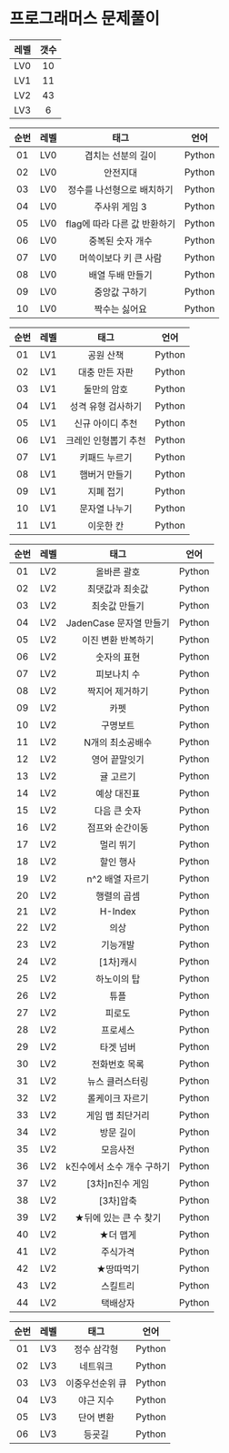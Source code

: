 # 프로그래머스 문제풀이  

| 레벨 | 갯수 |
| :--: | :--: |
| LV0 | 10 |
| LV1 | 11 |
| LV2 | 43 |
| LV3 | 6 | 

| 순번 | 레벨 | 태그                | 언어 | 
| :--: | :--: | :-----------------: | :--: | 
| 01 | LV0 | 겹치는 선분의 길이 | Python |
| 02 | LV0 | 안전지대 | Python |
| 03 | LV0 | 정수를 나선형으로 배치하기 | Python |
| 04 | LV0 | 주사위 게임 3 | Python |
| 05 | LV0 | flag에 따라 다른 값 반환하기 | Python |
| 06 | LV0 | 중복된 숫자 개수 | Python |
| 07 | LV0 | 머쓱이보다 키 큰 사람 | Python |
| 08 | LV0 | 배열 두배 만들기 | Python |
| 09 | LV0 | 중앙값 구하기 | Python |
| 10 | LV0 | 짝수는 싫어요 | Python |
  
| 순번 | 레벨 | 태그                | 언어 | 
| :--: | :--: | :-----------------: | :--: | 
| 01 | LV1 | 공원 산책 | Python |
| 02 | LV1 | 대충 만든 자판 | Python |
| 03 | LV1 | 둘만의 암호 | Python |
| 04 | LV1 | 성격 유형 검사하기 | Python |
| 05 | LV1 | 신규 아이디 추천 | Python |
| 06 | LV1 | 크레인 인형뽑기 추천 | Python |
| 07 | LV1 | 키패드 누르기 | Python |
| 08 | LV1 | 햄버거 만들기 | Python |
| 09 | LV1 | 지폐 접기 | Python |
| 10 | LV1 | 문자열 나누기 | Python |
| 11 | LV1 | 이웃한 칸 | Python |
  
| 순번 | 레벨 | 태그                | 언어 | 
| :--: | :--: | :-----------------: | :--: | 
| 01 | LV2 | 올바른 괄호 | Python |
| 02 | LV2 | 최댓값과 최솟값 | Python |
| 03 | LV2 | 최솟값 만들기 | Python |
| 04 | LV2 | JadenCase 문자열 만들기 | Python |
| 05 | LV2 | 이진 변환 반복하기 | Python |
| 06 | LV2 | 숫자의 표현 | Python |
| 07 | LV2 | 피보나치 수 | Python |
| 08 | LV2 | 짝지어 제거하기 | Python |
| 09 | LV2 | 카펫 | Python |
| 10 | LV2 | 구명보트 | Python |
| 11 | LV2 | N개의 최소공배수 | Python |
| 12 | LV2 | 영어 끝말잇기 | Python |
| 13 | LV2 | 귤 고르기 | Python |
| 14 | LV2 | 예상 대진표 | Python |
| 15 | LV2 | 다음 큰 숫자 | Python |
| 16 | LV2 | 점프와 순간이동 | Python |
| 17 | LV2 | 멀리 뛰기 | Python |
| 18 | LV2 | 할인 행사 | Python |
| 19 | LV2 | n^2 배열 자르기 | Python |
| 20 | LV2 | 행렬의 곱셈 | Python |
| 21 | LV2 | H-Index | Python |
| 22 | LV2 | 의상 | Python |
| 23 | LV2 | 기능개발 | Python |
| 24 | LV2 | [1차]캐시 | Python |
| 25 | LV2 | 하노이의 탑 | Python |
| 26 | LV2 | 튜플 | Python |
| 27 | LV2 | 피로도 | Python |
| 28 | LV2 | 프로세스 | Python |
| 29 | LV2 | 타겟 넘버 | Python |
| 30 | LV2 | 전화번호 목록 | Python |
| 31 | LV2 | 뉴스 클러스터링 | Python |
| 32 | LV2 | 롤케이크 자르기 | Python |
| 33 | LV2 | 게임 맵 최단거리 | Python |
| 34 | LV2 | 방문 길이 | Python |
| 35 | LV2 | 모음사전 | Python |
| 36 | LV2 | k진수에서 소수 개수 구하기 | Python |
| 37 | LV2 | [3차]n진수 게임 | Python |
| 38 | LV2 | [3차]압축 | Python |
| 39 | LV2 | ★뒤에 있는 큰 수 찾기 | Python |
| 40 | LV2 | ★더 맵게 | Python |
| 41 | LV2 | 주식가격 | Python |
| 42 | LV2 | ★땅따먹기 | Python |
| 43 | LV2 | 스킬트리 | Python |
| 44 | LV2 | 택배상자 | Python |

| 순번 | 레벨 | 태그                | 언어 | 
| :--: | :--: | :-----------------: | :--: | 
| 01 | LV3 | 정수 삼각형 | Python |
| 02 | LV3 | 네트워크 | Python |
| 03 | LV3 | 이중우선순위 큐 | Python |
| 04 | LV3 | 야근 지수 | Python |
| 05 | LV3 | 단어 변환 | Python |
| 06 | LV3 | 등굣길 | Python |